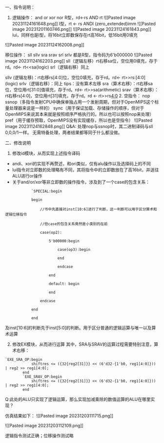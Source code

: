 
一、指令说明：
1. 逻辑操作： and or xor nor
R型，rd<-rs AND rt
![[Pasted image 20231124161648.png]]
I型，rt <- rs ANDI (zero_extended)imm
![[Pasted image 20231201160746.png]]
![[Pasted image 20231124161843.png]]
lui，同样也是I型，将16bit立即数保存在rt高16bit，低16bit用0填充

![[Pasted image 20231124162008.png]]

移位操作： sll sllv sra srav srl srlv
都是R型，指令码为6'b000000
![[Pasted image 20231124162203.png]]
sll（逻辑左移）rt右移sa位，空位用0填充，存于rd。rd<- rt<<sa(logic)
srl（逻辑右移）同上

sllv  (逻辑左移)：rt右移rs[4:0]位，空位0填充，存于rd。rd<- rt>>rs:[4:0] (logic)
srlv（逻辑右移）：同上
tips：没有算术左移
sra（算术右移）：rt右移sa位，空位用rt[31:0]值填充，存于rd。rd<- rt>>sa(arithmetic)
srav（算术右移）：rt右移rs[4:0]，空位用rt[31]填充，存于rd。rd <- rt>>rs[4:0](arithmetic) 
2. 空指令：
nop ssnop（多指令发射CPU中确保单独占用一个发射周期，但对于OpenMIPS这个标量处理器来说是一样的）
sync（用于保证加载、存储操作的顺序，但对于OpenMIPS来说其本来就是按照顺序严格执行的。所以也可以按照nop来处理）pref（用于缓存预取，OpenMIPS没有实现缓存，所以也是空指令）
![[Pasted image 20231124162848.png]]
Q&A:
处理nop与ssnop时，其二进制译码与sll $0,$0,0/1一样。
无需特备处理，两者结果都等同于什么都没做。

二、修改说明
1. 修改id模块，从而实现上述指令译码
+ andi、xori的实现不再赘述，和ori类似，仅有alu操作以及选择码上的不同
+ lui指令对立即数的处理略有不同，其将指令中的立即数放在了高16bit，并送往ALU进行or操作
+ 关于and/or/xor等非立即数的操作指令，涉及到了一个case的包含关系：

```
            `SPECIAL:begin

            begin

                //书中先直接对inst[10:6]进行了判断，这一判断可以用于区分算术和逻辑位移指令

                //但case的包含关系竟然是小类别的在前

                case(op2):

                    5'b00000:begin

                        case(op3):begin

                        end

                        endcase

                    end

                    default: begin

                    end

                endcase

            end

            end
```

及inst[10:6]的判断先于inst[5:0]的判断。用于区分普通的逻辑运算与唯一以及算术运算

2.  修改EX模块，从而进行运算
其中，SRA与SRAV的运算过程需要特别注意，算术右移：
```
`EXE_SRA_OP:begin
			shiftres <= ({32{reg2[31]}} << (6'd32-{1'b0, reg1[4:0]})) | reg2 >> reg1[4:0];
        end
        `EXE_SRAV_OP:begin
            shiftres <= ({32{reg2[31]}} << (6'd32-{1'b0, reg1[4:0]})) | reg2 >> reg1[4:0];      
        end
```

Q:此处的ALU只实现了逻辑运算，那么实现加减乘除的数值运算的ALU在哪里实现？


仿真结果如下：
![[Pasted image 20231203111715.png]]

![[Pasted image 20231203112109.png]]

逻辑指令测试正确；位移操作测试略